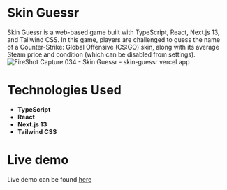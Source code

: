 # Skin Guessr

Skin Guessr is a web-based game built with TypeScript, React, Next.js 13, and Tailwind CSS. In this game, players are challenged to guess the name of a Counter-Strike: Global Offensive (CS:GO) skin, along with its average Steam price and condition (which can be disabled from settings).
![FireShot Capture 034 - Skin Guessr - skin-guessr vercel app](https://github.com/K-Sikora/skin-guessr/assets/105585380/349708fd-bb2f-4a90-9d78-a82db3dd66bf)

# Technologies Used

- **TypeScript**
- **React**
- **Next.js 13**
- **Tailwind CSS**

# Live demo

Live demo can be found [here](https://skin-guessr.vercel.app/)
